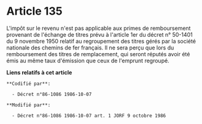 # Article 135

L'impôt sur le revenu n'est pas applicable aux primes de remboursement provenant de l'échange de titres prévu à l'article 1er
du décret n° 50-1401 du 9 novembre 1950 relatif au regroupement des titres gérés par la société nationale des chemins de fer
français. Il ne sera perçu que lors du remboursement des titres de remplacement, qui seront réputés avoir été émis au même
taux d'émission que ceux de l'emprunt regroupé.

**Liens relatifs à cet article**

	**Codifié par**:

	  - Décret n°86-1086 1986-10-07

	**Modifié par**:

	  - Décret n°86-1086 1986-10-07 art. 1 JORF 9 octobre 1986
